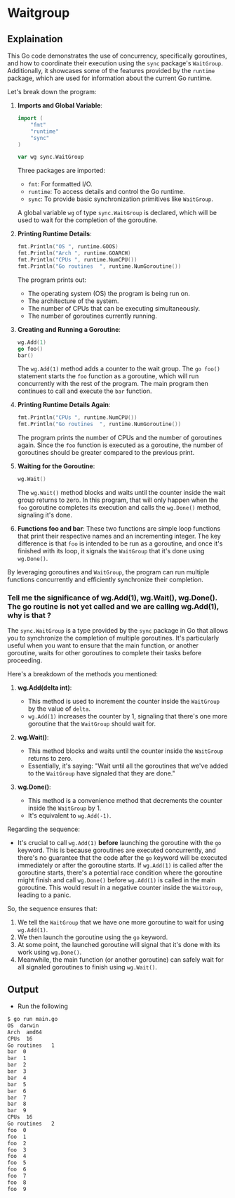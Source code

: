 # Waitgroup

## Explaination

This Go code demonstrates the use of concurrency, specifically goroutines, and how to coordinate their execution using the `sync` package's `WaitGroup`. Additionally, it showcases some of the features provided by the `runtime` package, which are used for information about the current Go runtime.

Let's break down the program:

1. **Imports and Global Variable**:

    ```go
    import (
        "fmt"
        "runtime"
        "sync"
    )

    var wg sync.WaitGroup
    ```

    Three packages are imported:
    - `fmt`: For formatted I/O.
    - `runtime`: To access details and control the Go runtime.
    - `sync`: To provide basic synchronization primitives like `WaitGroup`.

    A global variable `wg` of type `sync.WaitGroup` is declared, which will be used to wait for the completion of the goroutine.

2. **Printing Runtime Details**:

    ```go
    fmt.Println("OS ", runtime.GOOS)
    fmt.Println("Arch ", runtime.GOARCH)
    fmt.Println("CPUs ", runtime.NumCPU())
    fmt.Println("Go routines  ", runtime.NumGoroutine())
    ```

    The program prints out:
    - The operating system (OS) the program is being run on.
    - The architecture of the system.
    - The number of CPUs that can be executing simultaneously.
    - The number of goroutines currently running.

3. **Creating and Running a Goroutine**:

    ```go
    wg.Add(1)
    go foo()
    bar()
    ```

    The `wg.Add(1)` method adds a counter to the wait group. The `go foo()` statement starts the `foo` function as a goroutine, which will run concurrently with the rest of the program. The main program then continues to call and execute the `bar` function.

4. **Printing Runtime Details Again**:

    ```go
    fmt.Println("CPUs ", runtime.NumCPU())
    fmt.Println("Go routines  ", runtime.NumGoroutine())
    ```

    The program prints the number of CPUs and the number of goroutines again. Since the `foo` function is executed as a goroutine, the number of goroutines should be greater compared to the previous print.

5. **Waiting for the Goroutine**:

    ```go
    wg.Wait()
    ```

    The `wg.Wait()` method blocks and waits until the counter inside the wait group returns to zero. In this program, that will only happen when the `foo` goroutine completes its execution and calls the `wg.Done()` method, signaling it's done.

6. **Functions foo and bar**:
    These two functions are simple loop functions that print their respective names and an incrementing integer. The key difference is that `foo` is intended to be run as a goroutine, and once it's finished with its loop, it signals the `WaitGroup` that it's done using `wg.Done()`.

By leveraging goroutines and `WaitGroup`, the program can run multiple functions concurrently and efficiently synchronize their completion.

### Tell me the significance of wg.Add(1), wg.Wait(), wg.Done(). The go routine is not yet called and we are calling wg.Add(1), why is that ?

The `sync.WaitGroup` is a type provided by the `sync` package in Go that allows you to synchronize the completion of multiple goroutines. It's particularly useful when you want to ensure that the main function, or another goroutine, waits for other goroutines to complete their tasks before proceeding.

Here's a breakdown of the methods you mentioned:

1. **wg.Add(delta int)**:
    - This method is used to increment the counter inside the `WaitGroup` by the value of `delta`.
    - `wg.Add(1)` increases the counter by 1, signaling that there's one more goroutine that the `WaitGroup` should wait for.

2. **wg.Wait()**:
    - This method blocks and waits until the counter inside the `WaitGroup` returns to zero.
    - Essentially, it's saying: "Wait until all the goroutines that we've added to the `WaitGroup` have signaled that they are done."

3. **wg.Done()**:
    - This method is a convenience method that decrements the counter inside the `WaitGroup` by 1.
    - It's equivalent to `wg.Add(-1)`.

Regarding the sequence:

- It's crucial to call `wg.Add(1)` **before** launching the goroutine with the `go` keyword. This is because goroutines are executed concurrently, and there's no guarantee that the code after the `go` keyword will be executed immediately or after the goroutine starts. If `wg.Add(1)` is called after the goroutine starts, there's a potential race condition where the goroutine might finish and call `wg.Done()` before `wg.Add(1)` is called in the main goroutine. This would result in a negative counter inside the `WaitGroup`, leading to a panic.

So, the sequence ensures that:

1. We tell the `WaitGroup` that we have one more goroutine to wait for using `wg.Add(1)`.
2. We then launch the goroutine using the `go` keyword.
3. At some point, the launched goroutine will signal that it's done with its work using `wg.Done()`.
4. Meanwhile, the main function (or another goroutine) can safely wait for all signaled goroutines to finish using `wg.Wait()`.

## Output

- Run the following

```bash
$ go run main.go
OS  darwin
Arch  amd64
CPUs  16
Go routines   1
bar  0
bar  1
bar  2
bar  3
bar  4
bar  5
bar  6
bar  7
bar  8
bar  9
CPUs  16
Go routines   2
foo  0
foo  1
foo  2
foo  3
foo  4
foo  5
foo  6
foo  7
foo  8
foo  9
```
